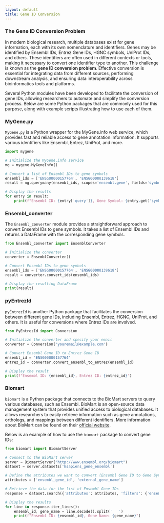 ```yaml
---
layout: default
title: Gene ID Conversion
---
```


### The Gene ID Conversion Problem

In modern biological research, multiple databases exist for gene information, each with its own nomenclature and identifiers. Genes may be identified by Ensembl IDs, Entrez Gene IDs, HGNC symbols, UniProt IDs, and others. These identifiers are often used in different contexts or tools, making it necessary to convert one identifier type to another. This challenge is known as the **gene ID conversion problem**. Effective conversion is essential for integrating data from different sources, performing downstream analysis, and ensuring data interoperability across bioinformatics tools and platforms.

Several Python modules have been developed to facilitate the conversion of gene IDs, allowing researchers to automate and simplify the conversion process. Below are some Python packages that are commonly used for this purpose, along with example scripts illustrating how to use each of them.

### **MyGene.py**

`MyGene.py` is a Python wrapper for the MyGene.info web service, which provides fast and reliable access to gene annotation information. It supports various identifiers like Ensembl, Entrez, UniProt, and more.

```python
import mygene

# Initialize the MyGene.info service
mg = mygene.MyGeneInfo()

# Convert a list of Ensembl IDs to gene symbols
ensembl_ids = ['ENSG00000157764', 'ENSG00000139618']
result = mg.querymany(ensembl_ids, scopes='ensembl.gene', fields='symbol', species='human')

# Display the results
for entry in result:
    print(f"Ensembl ID: {entry['query']}, Gene Symbol: {entry.get('symbol', 'Not found')}")
```


### **Ensembl_converter**

The `Ensembl_converter` module provides a straightforward approach to convert Ensembl IDs to gene symbols. It takes a list of Ensembl IDs and returns a DataFrame with the corresponding gene symbols.

```python
from Ensembl_converter import EnsemblConverter

# Initialize the converter
converter = EnsemblConverter()

# Convert Ensembl IDs to gene symbols
ensembl_ids = ['ENSG00000157764', 'ENSG00000139618']
result = converter.convert_ids(ensembl_ids)

# Display the resulting DataFrame
print(result)
```

### **pyEntrezId**

`pyEntrezId` is another Python package that facilitates the conversion between different gene IDs, including Ensembl, Entrez, HGNC, UniProt, and others. It is useful for conversions where Entrez IDs are involved.

```python
from PyEntrezId import Conversion

# Initialize the converter and specify your email
converter = Conversion('youremail@example.com')

# Convert Ensembl Gene ID to Entrez Gene ID
ensembl_id = 'ENSG00000157764'
entrez_id = converter.convert_ensembl_to_entrez(ensembl_id)

# Display the result
print(f"Ensembl ID: {ensembl_id}, Entrez ID: {entrez_id}")
```

### **Biomart**

`biomart` is a Python package that connects to the BioMart servers to query various databases, such as Ensembl. BioMart is an open-source data management system that provides unified access to biological databases. It allows researchers to easily retrieve information such as gene annotations, orthologs, and mappings between different identifiers. More information about BioMart can be found on their [official website](https://www.biomart.org/).

Below is an example of how to use the `biomart` package to convert gene IDs:

```python
from biomart import BiomartServer

# Connect to the BioMart server
server = BiomartServer("http://www.ensembl.org/biomart")
dataset = server.datasets['hsapiens_gene_ensembl']

# Define the attributes we want to convert (Ensembl Gene ID to Gene Symbol)
attributes = ['ensembl_gene_id', 'external_gene_name']

# Retrieve the data for the list of Ensembl Gene IDs
response = dataset.search({'attributes': attributes, 'filters': {'ensembl_gene_id': ['ENSG00000157764', 'ENSG00000139618']}})

# Display the results
for line in response.iter_lines():
    ensembl_id, gene_name = line.decode().split('	')
    print(f"Ensembl ID: {ensembl_id}, Gene Name: {gene_name}")
```

